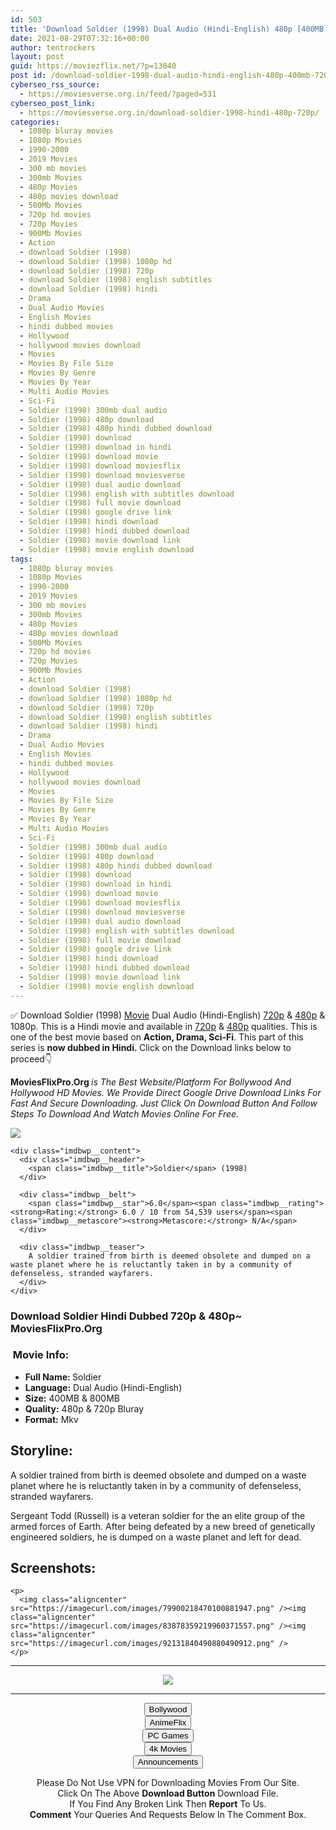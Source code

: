 ```yaml
---
id: 503
title: 'Download Soldier (1998) Dual Audio (Hindi-English) 480p [400MB] || 720p [800MB]'
date: 2021-08-29T07:32:16+00:00
author: tentrockers
layout: post
guid: https://moviezflix.net/?p=13040
post id: /download-soldier-1998-dual-audio-hindi-english-480p-400mb-720p-800mb/
cyberseo_rss_source:
  - https://moviesverse.org.in/feed/?paged=531
cyberseo_post_link:
  - https://moviesverse.org.in/download-soldier-1998-hindi-480p-720p/
categories:
  - 1080p bluray movies
  - 1080p Movies
  - 1990-2000
  - 2019 Movies
  - 300 mb movies
  - 300mb Movies
  - 480p Movies
  - 480p movies download
  - 500Mb Movies
  - 720p hd movies
  - 720p Movies
  - 900Mb Movies
  - Action
  - download Soldier (1998)
  - download Soldier (1998) 1080p hd
  - download Soldier (1998) 720p
  - download Soldier (1998) english subtitles
  - download Soldier (1998) hindi
  - Drama
  - Dual Audio Movies
  - English Movies
  - hindi dubbed movies
  - Hollywood
  - hollywood movies download
  - Movies
  - Movies By File Size
  - Movies By Genre
  - Movies By Year
  - Multi Audio Movies
  - Sci-Fi
  - Soldier (1998) 300mb dual audio
  - Soldier (1998) 480p download
  - Soldier (1998) 480p hindi dubbed download
  - Soldier (1998) download
  - Soldier (1998) download in hindi
  - Soldier (1998) download movie
  - Soldier (1998) download moviesflix
  - Soldier (1998) download moviesverse
  - Soldier (1998) dual audio download
  - Soldier (1998) english with subtitles download
  - Soldier (1998) full movie download
  - Soldier (1998) google drive link
  - Soldier (1998) hindi download
  - Soldier (1998) hindi dubbed download
  - Soldier (1998) movie download link
  - Soldier (1998) movie english download
tags:
  - 1080p bluray movies
  - 1080p Movies
  - 1990-2000
  - 2019 Movies
  - 300 mb movies
  - 300mb Movies
  - 480p Movies
  - 480p movies download
  - 500Mb Movies
  - 720p hd movies
  - 720p Movies
  - 900Mb Movies
  - Action
  - download Soldier (1998)
  - download Soldier (1998) 1080p hd
  - download Soldier (1998) 720p
  - download Soldier (1998) english subtitles
  - download Soldier (1998) hindi
  - Drama
  - Dual Audio Movies
  - English Movies
  - hindi dubbed movies
  - Hollywood
  - hollywood movies download
  - Movies
  - Movies By File Size
  - Movies By Genre
  - Movies By Year
  - Multi Audio Movies
  - Sci-Fi
  - Soldier (1998) 300mb dual audio
  - Soldier (1998) 480p download
  - Soldier (1998) 480p hindi dubbed download
  - Soldier (1998) download
  - Soldier (1998) download in hindi
  - Soldier (1998) download movie
  - Soldier (1998) download moviesflix
  - Soldier (1998) download moviesverse
  - Soldier (1998) dual audio download
  - Soldier (1998) english with subtitles download
  - Soldier (1998) full movie download
  - Soldier (1998) google drive link
  - Soldier (1998) hindi download
  - Soldier (1998) hindi dubbed download
  - Soldier (1998) movie download link
  - Soldier (1998) movie english download
---
```

<div class="thecontent clearfix">
  <p>
    ✅ Download Soldier (1998) <a href="https://moviesverse.org.in/category/movies/" data-wpel-link="internal">Movie</a> Dual Audio (Hindi-English) <a href="https://moviesverse.org.in/720p-movies/" data-wpel-link="internal">720p</a>&nbsp;&&nbsp;<a href="https://moviesverse.org.in/480p-movies/" data-wpel-link="internal">480p</a> & 1080p. This is a Hindi movie and available in <a href="https://moviesverse.org.in/720p-movies/" data-wpel-link="internal">720p</a>&nbsp;&&nbsp;<a href="https://moviesverse.org.in/480p-movies/" data-wpel-link="internal">480p</a> qualities. This is one of the best movie based on <strong>Action, Drama, Sci-Fi</strong>. This part of this series is <strong>now dubbed in <span>Hindi.&nbsp;</span></strong><span>Click on the Download links below to proceed👇</span>
  </p>
  
  <p>
    <strong><span>MoviesFlixPro.Org&nbsp;</span></strong><em>is The Best Website/Platform For Bollywood And Hollywood HD Movies. We Provide Direct Google Drive Download Links For Fast And Secure Downloading. Just Click On Download Button And Follow Steps To&nbsp;Download And Watch Movies Online For Free.</em>
  </p>
  
  <div class="imdbwp imdbwp--movie dark">
    <div class="imdbwp__thumb">
      <a class="imdbwp__link" target="_blank" title="Soldier" href="https://www.imdb.com/title/tt0120157/" rel="nofollow external noopener noreferrer" data-wpel-link="external"><img class="imdbwp__img" src="https://m.media-amazon.com/images/M/MV5BZDI1NmM5ZjItNGI4NC00OWI5LWI3ZTgtNGViMWNmNjI5OTY4XkEyXkFqcGdeQXVyMTM2MzAwOA@@._V1_SX300.jpg" /></a>
    </div>
    
    <div class="imdbwp__content">
      <div class="imdbwp__header">
        <span class="imdbwp__title">Soldier</span> (1998)
      </div>
      
      <div class="imdbwp__belt">
        <span class="imdbwp__star">6.0</span><span class="imdbwp__rating"><strong>Rating:</strong> 6.0 / 10 from 54,539 users</span><span class="imdbwp__metascore"><strong>Metascore:</strong> N/A</span>
      </div>
      
      <div class="imdbwp__teaser">
        A soldier trained from birth is deemed obsolete and dumped on a waste planet where he is reluctantly taken in by a community of defenseless, stranded wayfarers.
      </div>
    </div>
  </div>
  
  <h3>
    <span>Download Soldier Hindi Dubbed 720p & 480p~ MoviesFlixPro.Org</span>
  </h3>
  
  <h3>
    <span>&nbsp;Movie Info:&nbsp;</span>
  </h3>
  
  <ul>
    <li>
      <strong>Full Name: </strong>Soldier
    </li>
    <li>
      <strong>Language:</strong> Dual Audio (Hindi-English)
    </li>
    <li>
      <strong>Size:</strong> 400MB & 800MB
    </li>
    <li>
      <strong>Quality:</strong> 480p & 720p Bluray
    </li>
    <li>
      <strong>Format:</strong>&nbsp;Mkv
    </li>
  </ul>
  
  <h2>
    <span>Storyline:</span>
  </h2>
  
  <p>
    A soldier trained from birth is deemed obsolete and dumped on a waste planet where he is reluctantly taken in by a community of defenseless, stranded wayfarers.
  </p>
  
  <div>
    Sergeant Todd (Russell) is a veteran soldier for the an elite group of the armed forces of Earth. After being defeated by a new breed of genetically engineered soldiers, he is dumped on a waste planet and left for dead.
  </div>
  
  <div class="summary_text">
    <h2>
      <span>Screenshots:</span>
    </h2>
    
    <p>
      <img class="aligncenter" src="https://imagecurl.com/images/79900218470100881947.png" /><img class="aligncenter" src="https://imagecurl.com/images/83878359219960371557.png" /><img class="aligncenter" src="https://imagecurl.com/images/92131840490880490912.png" />
    </p>
  </div>
</div>

<center>
  </p> 
  
  <hr />
  
  <p>
    <a href="http://gdrivepro.xyz/join.php" data-wpel-link="external" target="_blank" rel="nofollow external noopener noreferrer"><img src="https://i.imgur.com/FhMdWdW.png" /></a>
  </p>
  
  <hr />
  
  <p>
    <a href="https://dogemovies.xyz" target="_blank" data-wpel-link="external" rel="nofollow external noopener noreferrer"><button class="button button5">Bollywood</button></a><br /> <a href="https://animeflix.in" target="_blank" data-wpel-link="external" rel="nofollow external noopener noreferrer"><button class="button button5">AnimeFlix</button></a><br /> <a href="https://gamesflix.net/" target="_blank" data-wpel-link="external" rel="nofollow external noopener noreferrer"><button class="button button5">PC Games</button></a><br /> <a href="https://uhdmovies.in" target="_blank" data-wpel-link="external" rel="nofollow external noopener noreferrer"><button class="button button5">4k Movies</button></a><br /> <a href="https://moviesverse.org.in/announcements/" target="_blank" data-wpel-link="internal" rel="noopener"><button class="button button5">Announcements</button></a>
  </p>
  
  <div class="alert alert-danger">
    Please Do Not Use VPN for Downloading Movies From Our Site.
  </div>
  
  <div class="alert alert-success">
    Click On The Above <strong>Download Button</strong> Download File.
  </div>
  
  <div class="alert alert-warning">
    If You Find Any Broken Link Then <strong>Report</strong> To Us.
  </div>
  
  <div class="alert alert-info">
    <strong>Comment</strong> Your Queries And Requests Below In The Comment Box.
  </div>
  
  <p>
    </center>
  </p>
